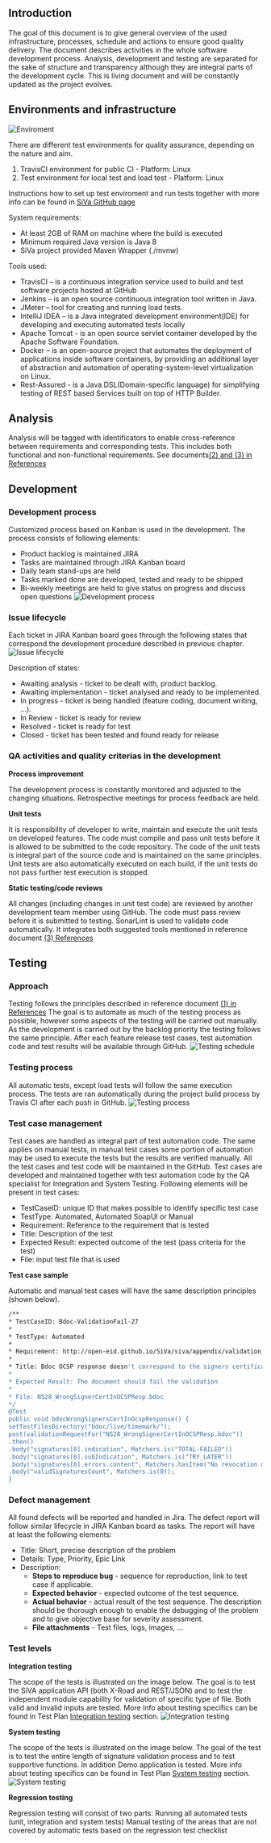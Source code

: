 <!--# QA Strategy-->
## Introduction
The goal of this document is to give general overview of the used infrastructure, processes, schedule and actions to ensure good quality delivery. The document describes activities in the whole software development process. Analysis, development and testing are separated for the sake of structure and transparency although they are integral parts of the development cycle.
This is living document and will be constantly updated as the project evolves.
## Environments and infrastructure
![Enviroment](../img/siva/qa_strategy/siva2/Env.png)

There are different test environments for quality assurance, depending on the nature and aim.

1. TravisCI environment for public CI - Platform: Linux
2. Test environment for local test and load test - Platform: Linux

Instructions how to set up test enviroment and run tests together with more info can be found in [SiVa GitHub page](https://github.com/open-eid/SiVa)

System requirements:

* At least 2GB of RAM on machine where the build is executed
* Minimum required Java version is Java 8
* SiVa project provided Maven Wrapper (./mvnw)

Tools used:

* TravisCI – is a continuous integration service used to build and test software projects hosted at GitHub
* Jenkins – is an open source continuous integration tool written in Java.
* JMeter – tool for creating and running load tests.
* IntelliJ IDEA – is a Java integrated development environment(IDE) for developing and executing automated tests locally
* Apache Tomcat - is an open source servlet container developed by the Apache Software Foundation.
* Docker – is an open-source project that automates the deployment of applications inside software containers, by providing an additional layer of abstraction and automation of operating-system-level virtualization on Linux.
* Rest-Assured - is a Java DSL(Domain-specific language) for simplifying testing of REST based Services built on top of HTTP Builder.

## Analysis
Analysis will be tagged with identificators to enable cross-reference between requirements and corresponding tests. This includes both functional and non-functional requirements.
See documents[(2) and (3) in References](/siva/references/)

## Development
### Development process
Customized process based on Kanban is used in the development. The process consists of following elements:

* Product backlog is maintained JIRA
* Tasks are maintained through JIRA Kanban board
* Daily team stand-ups are held
* Tasks marked done are developed, tested and ready to be shipped
* Bi-weekly meetings are held to give status on progress and discuss open questions
![Development process](../img/siva/qa_strategy/siva2/developmentProcess.png)

### Issue lifecycle
Each ticket in JIRA Kanban board goes through the following states that correspond the development procedure described in previous chapter.
![Issue lifecycle](../img/siva/qa_strategy/siva2/taskWorkFlow.png)

Description of states:

* Awaiting analysis - ticket to be dealt with, product backlog.
* Awaiting implementation - ticket analysed and ready to be implemented.
* In progress - ticket is being handled (feature coding, document writing, ...).
* In Review - ticket is ready for review
* Resolved - ticket is ready for test
* Closed - ticket has been tested and found ready for release

### QA activities and quality criterias in the development
**Process improvement**

The development process is constantly monitored and adjusted to the changing situations. Retrospective meetings for process feedback are held.

**Unit tests**

It is responsibility of developer to write, maintain and execute the unit tests on developed features. The code must compile and pass unit tests before it is allowed to be submitted to the code repository. The code of the unit tests is integral part of the source code and is maintained on the same principles.
Unit tests are also automatically executed on each build, if the unit tests do not pass further test execution is stopped.

**Static testing/code reviews**

All changes (including changes in unit test code) are reviewed by another development team member using GitHub. The code must pass review before it is submitted to testing.
SonarLint is used to validate code automatically. It integrates both suggested tools mentioned in reference document [(3) References](/siva/references/)

## Testing
### Approach
Testing follows the principles described in reference document [(1) in References](/siva/references/)
The goal is to automate as much of the testing process as possible, however some aspects of the testing will be carried out manually.
As the development is carried out by the backlog priority the testing follows the same principle. After each feature release test cases, test automation code and test results will be available through GitHub.
![Testing schedule](../img/siva/qa_strategy/siva2/testingFlow.png)
### Testing process

All automatic tests, except load tests will follow the same execution process. The tests are ran automatically during the project build process by Travis CI after each push in GitHub.
![Testing process](../img/siva/qa_strategy/siva2/TestProcess.png)

### Test case management
Test cases are handled as integral part of test automation code. The same applies on manual tests, in manual test cases some portion of automation may be used to execute the tests but the results are verified manually. All the test cases and test code will be maintained in the GitHub.
Test cases are developed and maintained together with test automation code by the QA specialist for Integration and System Testing.
Following elements will be present in test cases:

* TestCaseID: unique ID that makes possible to identify specific test case
* TestType: Automated, Automated SoapUI or Manual
* Requirement: Reference to the requirement that is tested
* Title: Description of the test
* Expected Result: expected outcome of the test (pass criteria for the test)
* File: input test file that is used


**Test case sample**

Automatic and manual test cases will have the same description principles (shown below).

```bash
/**
* TestCaseID: Bdoc-ValidationFail-27
*
* TestType: Automated
*
* Requirement: http://open-eid.github.io/SiVa/siva/appendix/validation_policy/#common-validation-constraints-polv1-polv2
*
* Title: Bdoc OCSP response doesn't correspond to the signers certificate
*
* Expected Result: The document should fail the validation
*
* File: NS28_WrongSignerCertInOCSPResp.bdoc
*/
@Test
public void bdocWrongSignersCertInOcspResponse() {
setTestFilesDirectory("bdoc/live/timemark/");
post(validationRequestFor("NS28_WrongSignerCertInOCSPResp.bdoc"))
.then()
.body("signatures[0].indication", Matchers.is("TOTAL-FAILED"))
.body("signatures[0].subIndication", Matchers.is("TRY_LATER"))
.body("signatures[0].errors.content", Matchers.hasItem("No revocation data for the certificate"))
.body("validSignaturesCount", Matchers.is(0));
}
```
### Defect management
All found defects will be reported and handled in Jira. The defect report will follow similar lifecycle in JIRA Kanban board as tasks.
The report will have at least the following elements:

* Title: Short, precise description of the problem
* Details: Type, Priority, Epic Link
* Description:
	* **Steps to reproduce bug** - sequence for reproduction, link to test case if applicable.
	* **Expected behavior** - expected outcome of the test sequence.
	* **Actual behavior** - actual result of the test sequence. The description should be thorough enough to enable the debugging of the problem and to give objective base for severity assessment.
	* **File attachments** - Test files, logs, images, ...
### Test levels

**Integration testing**

The scope of the tests is illustrated on the image below. The goal is to test the SiVA application API (both X-Road and REST/JSON) and to test the independent module capability for validation of specific type of file. Both valid and invalid inputs are tested. More info about testing specifics can be found in Test Plan [Integration testing](/siva/test_plan/#integration-test-introduction) section.
![Integration testing](../img/siva/qa_strategy/IntegrationTest.png)

**System testing**

The scope of the tests is illustrated on the image below. The goal of the test is to test the entire length of signature validation process and to test supportive functions. In addition Demo application is tested. More info about testing specifics can be found in Test Plan [System testing](/siva/test_plan/#system-test-introduction) section.
![System testing](../img/siva/qa_strategy/SystemTest.png)


**Regression testing**

Regression testing will consist of two parts:
Running all automated tests (unit, integration and system tests)
Manual testing of the areas that are not covered by automatic tests based on the regression test checklist
 